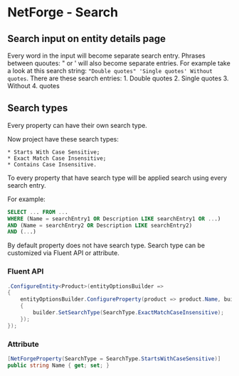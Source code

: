 # NetForge - Search

## Search input on entity details page

Every word in the input will become separate search entry. Phrases between quoutes: " or ' will also become separate entries.
For example take a look at this search string: `"Double quotes" 'Single quotes' Without quotes`.
There are these search entries:
    1. Double quotes
    2. Single quotes
    3. Without
    4. quotes

## Search types

Every property can have their own search type.

Now project have these search types:

    * Starts With Case Sensitive;
    * Exact Match Case Insensitive;
    * Contains Case Insensitive.

To every property that have search type will be applied search using every search entry.

For example:

```SQL
SELECT ... FROM ...
WHERE (Name = searchEntry1 OR Description LIKE searchEntry1 OR ...)
AND (Name = searchEntry2 OR Description LIKE searchEntry2)
AND (...)
```

By default property does not have search type.
Search type can be customized via Fluent API or attribute.

### Fluent API

```csharp
.ConfigureEntity<Product>(entityOptionsBuilder =>
{
    entityOptionsBuilder.ConfigureProperty(product => product.Name, builder =>
    {
        builder.SetSearchType(SearchType.ExactMatchCaseInsensitive);
    });
});
```

### Attribute

```csharp
[NetForgeProperty(SearchType = SearchType.StartsWithCaseSensitive)]
public string Name { get; set; }
```